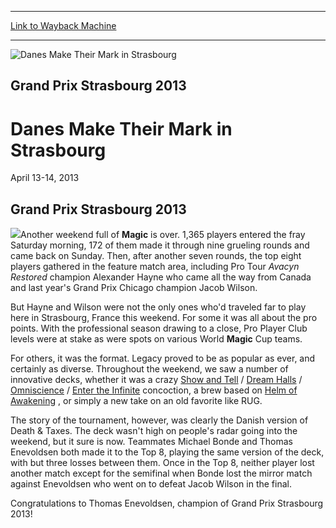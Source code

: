 
---
[Link to Wayback Machine](https://web.archive.org/web/20160923233502/http://magic.wizards.com/en/events/coverage/gpstr13)

[_metadata_:description]:- "&#13; Grand Prix Strasbourg 2013&#13;"
[_metadata_:generator]:- "Drupal 7 (http://drupal.org)"
[_metadata_:node]:- "487686"
[_metadata_:source]:- "div-block-system-main"
[_metadata_:title]:- "Danes Make Their Mark in Strasbourg"
[_metadata_:wayback_capture_timestamp]:- "2016-09-23 23:35:02"
[_metadata_:wayback_raw_url]:- "https://web.archive.org/web/20160923233502id_/http://magic.wizards.com/en/events/coverage/gpstr13"
[_metadata_:wayback_url]:- "http://magic.wizards.com/en/events/coverage/gpstr13"
---







![Danes Make Their Mark in Strasbourg](https://media.magic.wizards.com/images/banner/large_1_4.jpg)





Grand Prix Strasbourg 2013
--------------------------


Danes Make Their Mark in Strasbourg
===================================




April 13-14, 2013












Grand Prix Strasbourg 2013
--------------------------


![](https://media.magic.wizards.com/image_legacy_migration/mtg/images/daily/events/gpstr13/Strasbourg-Winner.jpg)Another weekend full of **Magic** is over. 1,365 players entered the fray Saturday morning, 172 of them made it through nine grueling rounds and came back on Sunday. Then, after another seven rounds, the top eight players gathered in the feature match area, including Pro Tour *Avacyn Restored* champion Alexander Hayne who came all the way from Canada and last year's Grand Prix Chicago champion Jacob Wilson.


But Hayne and Wilson were not the only ones who'd traveled far to play here in Strasbourg, France this weekend. For some it was all about the pro points. With the professional season drawing to a close, Pro Player Club levels were at stake as were spots on various World **Magic** Cup teams.


For others, it was the format. Legacy proved to be as popular as ever, and certainly as diverse. Throughout the weekend, we saw a number of innovative decks, whether it was a crazy [Show and Tell](http://gatherer.wizards.com/Pages/Card/Details.aspx?name=Show+and+Tell) / [Dream Halls](http://gatherer.wizards.com/Pages/Card/Details.aspx?name=Dream+Halls) / [Omniscience](http://gatherer.wizards.com/Pages/Card/Details.aspx?name=Omniscience) / [Enter the Infinite](http://gatherer.wizards.com/Pages/Card/Details.aspx?name=Enter+the+Infinite) concoction, a brew based on [Helm of Awakening](http://gatherer.wizards.com/Pages/Card/Details.aspx?name=Helm+of+Awakening) , or simply a new take on an old favorite like RUG.


The story of the tournament, however, was clearly the Danish version of Death & Taxes. The deck wasn't high on people's radar going into the weekend, but it sure is now. Teammates Michael Bonde and Thomas Enevoldsen both made it to the Top 8, playing the same version of the deck, with but three losses between them. Once in the Top 8, neither player lost another match except for the semifinal when Bonde lost the mirror match against Enevoldsen who went on to defeat Jacob Wilson in the final.


Congratulations to Thomas Enevoldsen, champion of Grand Prix Strasbourg 2013!


  

 

